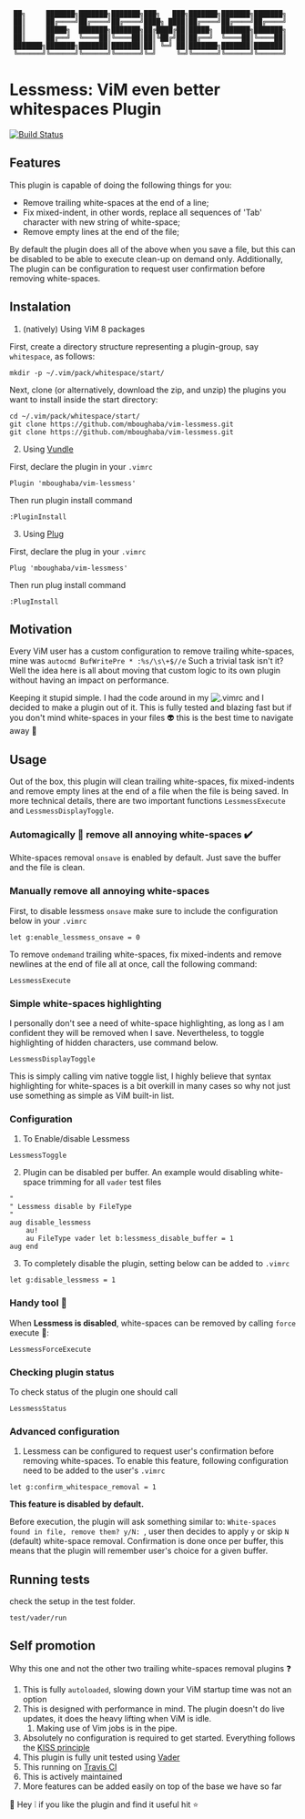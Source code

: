      ██╗     ███████╗███████╗███████╗███╗   ███╗███████╗███████╗███████╗
     ██║     ██╔════╝██╔════╝██╔════╝████╗ ████║██╔════╝██╔════╝██╔════╝
     ██║     █████╗  ███████╗███████╗██╔████╔██║█████╗  ███████╗███████╗
     ██║     ██╔══╝  ╚════██║╚════██║██║╚██╔╝██║██╔══╝  ╚════██║╚════██║
     ███████╗███████╗███████║███████║██║ ╚═╝ ██║███████╗███████║███████║
     ╚══════╝╚══════╝╚══════╝╚══════╝╚═╝     ╚═╝╚══════╝╚══════╝╚══════╝

# Lessmess: ViM even better whitespaces Plugin

[![Build Status](https://travis-ci.org/mboughaba/vim-lessmess.svg?branch=master)](https://travis-ci.org/mboughaba/vim-lessmess)


## Features
This plugin is capable of doing the following things for you:
* Remove trailing white-spaces at the end of a line;
* Fix mixed-indent, in other words, replace all sequences of 'Tab' character with new string of white-space;
* Remove empty lines at the end of the file;

By default the plugin does all of the above when you save a file, but this can be disabled to be able to execute clean-up on demand only.
Additionally, The plugin can be configuration to request user confirmation before removing white-spaces.


## Instalation
1. (natively) Using ViM 8 packages

First, create a directory structure representing a plugin-group, say `whitespace`, as follows:

```shell
mkdir -p ~/.vim/pack/whitespace/start/
```
Next, clone (or alternatively, download the zip, and unzip) the plugins you want to install inside the start directory:

```shell
cd ~/.vim/pack/whitespace/start/
git clone https://github.com/mboughaba/vim-lessmess.git
git clone https://github.com/mboughaba/vim-lessmess.git
```


2. Using [Vundle](https://github.com/VundleVim/Vundle.vim)

First, declare the plugin in your `.vimrc`
```vim
Plugin 'mboughaba/vim-lessmess'
```
Then run plugin install command
```vim
:PluginInstall
```


3. Using [Plug](https://github.com/junegunn/vim-plug)

First, declare the plug in your `.vimrc`
```vim
Plug 'mboughaba/vim-lessmess'
```
Then run plug install command
```vim
:PlugInstall
```


## Motivation
Every ViM user has a custom configuration to remove trailing white-spaces, mine was `autocmd BufWritePre * :%s/\s\+$//e`
Such a trivial task isn't it? Well the idea here is all about moving that custom logic to its own plugin without having an impact on performance.

Keeping it stupid simple. I had the code around in my ![.vimrc](https://github.com/mboughaba/dotfiles/blob/master/.vimrc) and I decided to make a plugin out of it.
This is fully tested and blazing fast but if you don't mind white-spaces in your files :alien: this is the best time to navigate away :rocket:


## Usage
Out of the box, this plugin will clean trailing white-spaces, fix mixed-indents and remove empty lines at the end of a file when the file is being saved.
In more technical details, there are two important functions `LessmessExecute` and `LessmessDisplayToggle`.


### Automagically :dizzy: remove all annoying white-spaces :heavy_check_mark:
White-spaces removal `onsave` is enabled by default. Just save the buffer and the file is clean.


### Manually remove all annoying white-spaces
First, to disable lessmess `onsave` make sure to include the configuration below in your `.vimrc`
```vim
let g:enable_lessmess_onsave = 0
```
To remove `ondemand` trailing white-spaces, fix mixed-indents and remove newlines at the end of file all at once, call the following command:
```vim
LessmessExecute
```


### Simple white-spaces highlighting
I personally don't see a need of white-space highlighting, as long as I am confident they will be removed when I save. Nevertheless, to toggle highlighting of hidden characters, use command below.
```vim
LessmessDisplayToggle
```
This is simply calling vim native toggle list, I highly believe that syntax highlighting for white-spaces is a bit overkill in many cases so why not just use something as simple as ViM built-in list.


### Configuration
1. To Enable/disable Lessmess
```vim
LessmessToggle
```

2. Plugin can be disabled per buffer. An example would disabling white-space trimming for all `vader` test files
```vim
"
" Lessmess disable by FileType
"
aug disable_lessmess
    au!
    au FileType vader let b:lessmess_disable_buffer = 1
aug end
```

3. To completely disable the plugin, setting below can be added to `.vimrc`
 ```vim
let g:disable_lessmess = 1
 ```


### Handy tool :wrench:
When **Lessmess is disabled**, white-spaces can be removed by calling `force` execute :hammer::
```vim
LessmessForceExecute
```


### Checking plugin status
To check status of the plugin one should call
```vim
LessmessStatus
```


### Advanced configuration
1. Lessmess can be configured to request user's confirmation before removing white-spaces. To enable this feature, following configuration need to be added to the user's `.vimrc`
```vim
let g:confirm_whitespace_removal = 1
```
**This feature is disabled by default.**

Before execution, the plugin will ask something similar to: `White-spaces found in file, remove them? y/N: `, user then decides to apply `y` or skip `N` (default) white-space removal.
Confirmation is done once per buffer, this means that the plugin will remember user's choice for a given buffer.


## Running tests
check the setup in the test folder.
```shell
test/vader/run
```


## Self promotion
Why this one and not the other two trailing white-spaces removal plugins :question:
1. This is fully `autoloaded`, slowing down your ViM startup time was not an option
2. This is designed with performance in mind. The plugin doesn't do live updates, it does the heavy lifting when ViM is idle.
    1. Making use of Vim jobs is in the pipe.
3. Absolutely no configuration is required to get started. Everything follows the [KISS principle](https://en.wikipedia.org/wiki/KISS_principle)
4. This plugin is fully unit tested using [Vader](https://github.com/junegunn/vader.vim)
5. This running on [Travis CI](https://travis-ci.org/mboughaba/vim-lessmess)
6. This is actively maintained
7. More features can be added easily on top of the base we have so far

:wave: Hey :grey_exclamation: if you like the plugin and find it useful hit :star:
